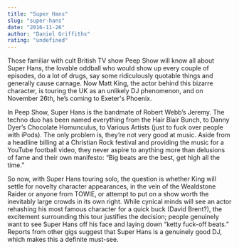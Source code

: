 ```yaml
---
title: "Super Hans"
slug: "super-hans"
date: "2016-11-26"
author: "Daniel Griffiths"
rating: "undefined"
---
```


Those familiar with cult British TV show Peep Show will know all about Super Hans, the lovable oddball who would show up every couple of episodes, do a lot of drugs, say some ridiculously quotable things and generally cause carnage. Now Matt King, the actor behind this bizarre character, is touring the UK as an unlikely DJ phenomenon, and on November 26th, he’s coming to Exeter's Phoenix.

In Peep Show, Super Hans is the bandmate of Robert Webb’s Jeremy. The techno duo has been named everything from the Hair Blair Bunch, to Danny Dyer’s Chocolate Homunculus, to Various Artists (just to fuck over people with iPods). The only problem is, they’re not very good at music. Aside from a headline billing at a Christian Rock festival and providing the music for a YouTube football video, they never aspire to anything more than delusions of fame and their own manifesto: “Big beats are the best, get high all the time.”

So now, with Super Hans touring solo, the question is whether King will settle for novelty character appearances, in the vein of the Wealdstone Raider or anyone from TOWIE, or attempt to put on a show worth the inevitably large crowds in its own right. While cynical minds will see an actor rehashing his most famous character for a quick buck (David Brent?), the excitement surrounding this tour justifies the decision; people genuinely want to see Super Hans off his face and laying down “ketty fuck-off beats.” Reports from other gigs suggest that Super Hans is a genuinely good DJ, which makes this a definite must-see.
